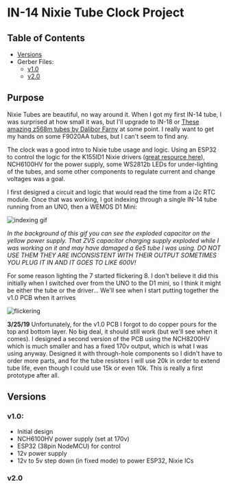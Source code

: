 # IN-14 Nixie Tube Clock Project

## Table of Contents
- [Versions](#Versions)
- Gerber Files:
    - [v1.0](pcbV1.0)
    - [v2.0](pcbV2.0)

## Purpose

Nixie Tubes are beautiful, no way around it. When I got my first IN-14 tube, I was surprised at how small it was, but I'll upgrade to IN-18 or [These amazing z568m tubes by Dalibor Farny](https://daliborfarny.com/product/rz568m-nixie-tube/) at some point. I really want to get my hands on some F9020AA tubes, but I can't seem to find any.

The clock was a good intro to Nixie tube usage and logic. Using an ESP32 to control the logic for the K155ID1 Nixie drivers ([great resource here](https://archive.fo/euOg7)), NCH6100HV for the power supply, some WS2812b LEDs for under-lighting of the tubes, and some other components to regulate current and change voltages was a goal.

I first designed a circuit and logic that would read the time from a i2c RTC module. Once that was working, I got indexing through a single IN-14 tube running from an UNO, then a WEMOS D1 Mini:

![indexing gif](media/in-14indexing.gif)

_In the background of this gif you can see the exploded capacitor on the yellow power supply. That ZVS capacitor charging supply exploded while I was working on it and may have damaged a 6e5 tube I was using. DO NOT USE THEM THEY ARE INCONSISTENT WITH THEIR OUTPUT SOMETIMES YOU PLUG IT IN AND IT GOES TO LIKE 600V!_

For some reason lighting the 7 started flickering 8. I don't believe it did this initially when I switched over from the UNO to the D1 mini, so I think it might be either the tube or the driver... We'll see when I start putting together the v1.0 PCB when it arrives

![flickering](media/7flickering8.gif)

**3/25/19**
Unfortunately, for the v1.0 PCB I forgot to do copper pours for the top and bottom layer. No big deal, it should still work (but we'll see when it comes). I designed a second version of the PCB using the NCH8200HV which is much smaller and has a fixed 170v output, which is what I was using anyway. Designed it with through-hole components so I didn't have to order more parts, and for the tube resistors I will use 20k in order to extend tube life, even though I could use 15k or even 10k. This is really a first prototype after all.

## Versions

### v1.0:

- Initial design
- NCH6100HV power supply (set at 170v)
- ESP32 (38pin NodeMCU) for control
- 12v power supply
- 12v to 5v step down (in fixed mode) to power ESP32, Nixie ICs

### v2.0
